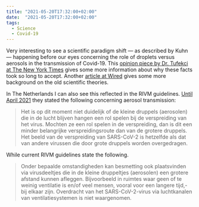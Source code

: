 ```yaml
---
title: "2021-05-20T17:32:00+02:00"
date:  "2021-05-20T17:32:00+02:00"
tags:
  - Science
  - Covid-19
---
```


Very interesting to see a scientific paradigm shift — as described by Kuhn — happening before our eyes concerning the role of droplets versus aerosols in the transmission of Covid-19. This [opinion piece by Dr. Tufekci at The New York Times](https://web.archive.org/web/20210520020811/https://www.nytimes.com/2021/05/07/opinion/coronavirus-airborne-transmission.html) gives some more information about why these facts took so long to accept. Another [article at Wired](https://web.archive.org/web/20210520020851/https://www.wired.com/story/the-teeny-tiny-scientific-screwup-that-helped-covid-kill/#intcid=recommendations_right-rail-shorter-timeframe-experiment-1hr_02cc075e-e7bd-4557-ac97-219affc3f795_popular-1hr-window-15-min-refresh) gives some more background on the old scientific theories.

In The Netherlands I can also see this reflected in the RIVM guidelines. [Until April 2021](https://web.archive.org/web/20210513104349/https://www.rivm.nl/coronavirus-covid-19/verspreiding) they stated the following concerning aerosol transmission: 

> Het is op dit moment niet duidelijk of de kleine druppels (aerosolen) die in de lucht blijven hangen een rol spelen bij de verspreiding van het virus. Mochten ze een rol spelen in de verspreiding, dan is dit een minder belangrijke verspreidingsroute dan van de grotere druppels. Het beeld van de verspreiding van SARS-CoV-2 is hetzelfde als dat van andere virussen die door grote druppels worden overgedragen.

While current RIVM guidelines state the following.

> Onder bepaalde omstandigheden kan besmetting ook plaatsvinden via virusdeeltjes die in de kleine druppeltjes (aerosolen) een grotere afstand kunnen afleggen. Bijvoorbeeld in ruimtes waar geen of te weinig ventilatie is en/of veel mensen, vooral voor een langere tijd,- bij elkaar zijn. Overdracht van het SARS-CoV-2-virus via luchtkanalen van ventilatiesystemen is niet waargenomen.
